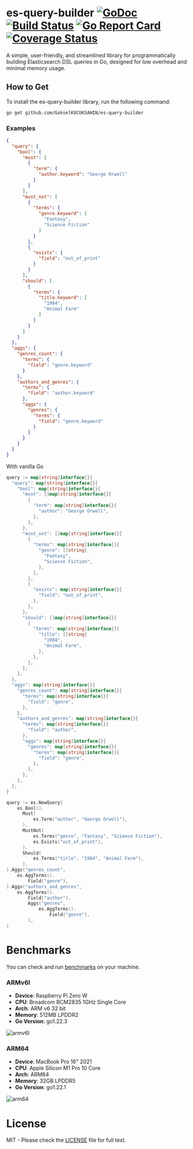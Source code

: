 # es-query-builder [![GoDoc][doc-img]][doc] [![Build Status][ci-img]][ci] [![Go Report Card][go-report-img]][go-report] [![Coverage Status][cov-img]][cov]

A simple, user-friendly, and streamlined library for programmatically building Elasticsearch DSL queries in Go, designed
for low overhead and minimal memory usage.

## How to Get

To install the es-query-builder library, run the following command:

```bash
go get github.com/GokselKUCUKSAHIN/es-query-builder
```

### Examples

```json
{
  "query": {
    "bool": {
      "must": [
        {
          "term": {
            "author.keyword": "George Orwell"
          }
        }
      ],
      "must_not": [
        {
          "terms": {
            "genre.keyword": [
              "Fantasy",
              "Science Fiction"
            ]
          }
        },
        {
          "exists": {
            "field": "out_of_print"
          }
        }
      ],
      "should": [
        {
          "terms": {
            "title.keyword": [
              "1984",
              "Animal Farm"
            ]
          }
        }
      ]
    }
  },
  "aggs": {
    "genres_count": {
      "terms": {
        "field": "genre.keyword"
      }
    },
    "authors_and_genres": {
      "terms": {
        "field": "author.keyword"
      },
      "aggs": {
        "genres": {
          "terms": {
            "field": "genre.keyword"
          }
        }
      }
    }
  }
}
```

With vanilla Go

```go
query := map[string]interface{}{
  "query": map[string]interface{}{
    "bool": map[string]interface{}{
      "must": []map[string]interface{}{
        {
          "term": map[string]interface{}{
            "author": "George Orwell",
          },
        },
      },
      "must_not": []map[string]interface{}{
        {
          "terms": map[string]interface{}{
            "genre": []string{
              "Fantasy",
              "Science Fiction",
            },
          },
        },
        {
          "exists": map[string]interface{}{
            "field": "out_of_print",
          },
        },
      },
      "should": []map[string]interface{}{
        {
          "terms": map[string]interface{}{
            "title": []string{
              "1984",
              "Animal Farm",
            },
          },
        },
      },
    },
  },
  "aggs": map[string]interface{}{
    "genres_count": map[string]interface{}{
      "terms": map[string]interface{}{
        "field": "genre",
      },
    },
    "authors_and_genres": map[string]interface{}{
      "terms": map[string]interface{}{
        "field": "author",
      },
      "aggs": map[string]interface{}{
        "genres": map[string]interface{}{
          "terms": map[string]interface{}{
            "field": "genre",
          },
        },
      },
    },
  },
}
```

```go
query := es.NewQuery(
    es.Bool().
      Must(
          es.Term("author", "George Orwell"),
      ).
      MustNot(
          es.Terms("genre", "Fantasy", "Science Fiction"),
          es.Exists("out_of_print"),
      ).
      Should(
          es.Terms("title", "1984", "Animal Farm"),
      ),
).Aggs("genres_count",
    es.AggTerms().
        Field("genre"),
).Aggs("authors_and_genres",
    es.AggTerms().
        Field("author").
        Aggs("genres",
            es.AggTerms().
                Field("genre"),
        ),
)
```

# Benchmarks

You can check and run [benchmarks](./benchmarks) on your machine.

### ARMv6l

- **Device**: Raspberry Pi Zero W
- **CPU**: Broadcom BCM2835 1GHz Single Core
- **Arch**: ARM v6 32 bit
- **Memory**: 512MB LPDDR2
- **Go Version**: go1.22.3

![armv6l](https://github.com/GokselKUCUKSAHIN/es-query-builder/assets/33639948/8972003d-9b00-4021-9f69-347723ac59de)

### ARM64

- **Device**: MacBook Pro 16" 2021
- **CPU**: Apple Silicon M1 Pro 10 Core
- **Arch**: ARM64
- **Memory**: 32GB LPDDR5
- **Go Version**: go1.22.1

![arm64](https://github.com/GokselKUCUKSAHIN/es-query-builder/assets/33639948/ca9e2603-ebcd-4dec-92f4-e501ddcc4abe)

# License

MIT - Please check the [LICENSE](./LICENSE) file for full text.

[doc-img]: https://godoc.org/github.com/GokselKUCUKSAHIN/es-query-builder?status.svg

[doc]: https://godoc.org/github.com/GokselKUCUKSAHIN/es-query-builder

[go-report-img]: https://goreportcard.com/badge/github.com/GokselKUCUKSAHIN/es-query-builder

[go-report]: https://goreportcard.com/report/github.com/GokselKUCUKSAHIN/es-query-builder

[cov-img]: https://codecov.io/gh/GokselKUCUKSAHIN/es-query-builder/branch/main/graph/badge.svg

[cov]: https://codecov.io/gh/GokselKUCUKSAHIN/es-query-builder

[ci-img]: https://github.com/GokselKUCUKSAHIN/es-query-builder/actions/workflows/build-test.yml/badge.svg

[ci]: https://github.com/GokselKUCUKSAHIN/es-query-builder/actions/workflows/build-test.yml